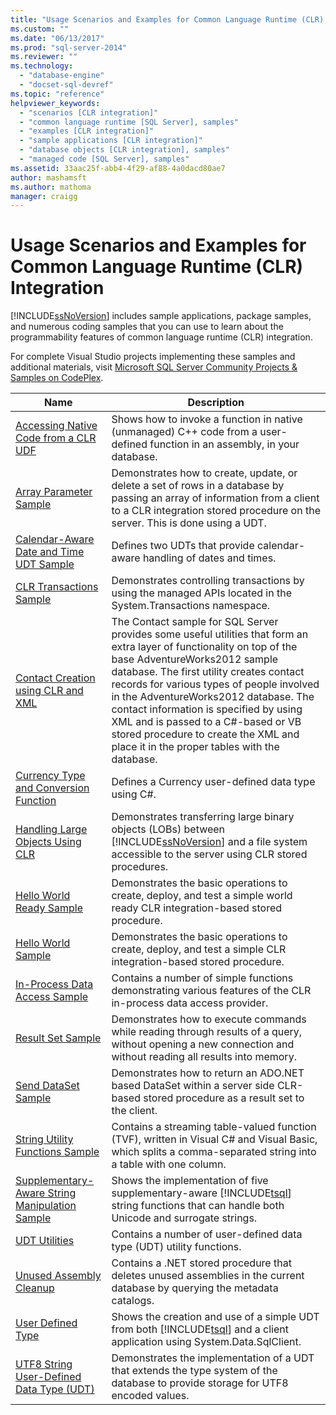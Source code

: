 ```yaml
---
title: "Usage Scenarios and Examples for Common Language Runtime (CLR) Integration | Microsoft Docs"
ms.custom: ""
ms.date: "06/13/2017"
ms.prod: "sql-server-2014"
ms.reviewer: ""
ms.technology: 
  - "database-engine"
  - "docset-sql-devref"
ms.topic: "reference"
helpviewer_keywords: 
  - "scenarios [CLR integration]"
  - "common language runtime [SQL Server], samples"
  - "examples [CLR integration]"
  - "sample applications [CLR integration]"
  - "database objects [CLR integration], samples"
  - "managed code [SQL Server], samples"
ms.assetid: 33aac25f-abb4-4f29-af88-4a0dacd80ae7
author: mashamsft
ms.author: mathoma
manager: craigg
---
```

# Usage Scenarios and Examples for Common Language Runtime (CLR) Integration
  [!INCLUDE[ssNoVersion](../../includes/ssnoversion-md.md)] includes sample applications, package samples, and numerous coding samples that you can use to learn about the programmability features of common language runtime (CLR) integration.  
  
 For complete Visual Studio projects implementing these samples and additional materials, visit [Microsoft SQL Server Community Projects & Samples on CodePlex](https://go.microsoft.com/fwlink/?LinkID=193935).  
  
|Name|Description|  
|----------|-----------------|  
|[Accessing Native Code from a CLR UDF](../../../2014/database-engine/dev-guide/accessing-native-code-from-a-clr-udf.md)|Shows how to invoke a function in native (unmanaged) C++ code from a user-defined function in an assembly, in your database.|  
|[Array Parameter Sample](../../../2014/database-engine/dev-guide/array-parameter-sample.md)|Demonstrates how to create, update, or delete a set of rows in a database by passing an array of information from a client to a CLR integration stored procedure on the server. This is done using a UDT.|  
|[Calendar-Aware Date and Time UDT Sample](../../../2014/database-engine/dev-guide/calendar-aware-date-and-time-udt-sample.md)|Defines two UDTs that provide calendar-aware handling of dates and times.|  
|[CLR Transactions Sample](../../../2014/database-engine/dev-guide/clr-transactions-sample.md)|Demonstrates controlling transactions by using the managed APIs located in the System.Transactions namespace.|  
|[Contact Creation using CLR and XML](../../../2014/database-engine/dev-guide/contact-creation-using-clr-and-xml.md)|The Contact sample for SQL Server provides some useful utilities that form an extra layer of functionality on top of the base AdventureWorks2012 sample database. The first utility creates contact records for various types of people involved in the AdventureWorks2012 database. The contact information is specified by using XML and is passed to a C#-based or VB stored procedure to create the XML and place it in the proper tables with the database.|  
|[Currency Type and Conversion Function](../../../2014/database-engine/dev-guide/currency-type-and-conversion-function.md)|Defines a Currency user-defined data type using C#.|  
|[Handling Large Objects Using CLR](../../../2014/database-engine/dev-guide/handling-large-objects-using-clr.md)|Demonstrates transferring large binary objects (LOBs) between [!INCLUDE[ssNoVersion](../../includes/ssnoversion-md.md)] and a file system accessible to the server using CLR stored procedures.|  
|[Hello World Ready Sample](../../../2014/database-engine/dev-guide/hello-world-ready-sample.md)|Demonstrates the basic operations to create, deploy, and test a simple world ready CLR integration-based stored procedure.|  
|[Hello World Sample](../../../2014/database-engine/dev-guide/hello-world-sample.md)|Demonstrates the basic operations to create, deploy, and test a simple CLR integration-based stored procedure.|  
|[In-Process Data Access Sample](../../../2014/database-engine/dev-guide/in-process-data-access-sample.md)|Contains a number of simple functions demonstrating various features of the CLR in-process data access provider.|  
|[Result Set Sample](../../../2014/database-engine/dev-guide/result-set-sample.md)|Demonstrates how to execute commands while reading through results of a query, without opening a new connection and without reading all results into memory.|  
|[Send DataSet Sample](../../../2014/database-engine/dev-guide/send-dataset-sample.md)|Demonstrates how to return an ADO.NET based DataSet within a server side CLR-based stored procedure as a result set to the client.|  
|[String Utility Functions Sample](../../../2014/database-engine/dev-guide/string-utility-functions-sample.md)|Contains a streaming table-valued function (TVF), written in Visual C# and Visual Basic, which splits a comma-separated string into a table with one column.|  
|[Supplementary-Aware String Manipulation Sample](../../../2014/database-engine/dev-guide/supplementary-aware-string-manipulation-sample.md)|Shows the implementation of five supplementary-aware [!INCLUDE[tsql](../../includes/tsql-md.md)] string functions that can handle both Unicode and surrogate strings.|  
|[UDT Utilities](../../../2014/database-engine/dev-guide/udt-utilities.md)|Contains a number of user-defined data type (UDT) utility functions.|  
|[Unused Assembly Cleanup](../../../2014/database-engine/dev-guide/unused-assembly-cleanup.md)|Contains a .NET stored procedure that deletes unused assemblies in the current database by querying the metadata catalogs.|  
|[User Defined Type](../../../2014/database-engine/dev-guide/user-defined-type.md)|Shows the creation and use of a simple UDT from both [!INCLUDE[tsql](../../includes/tsql-md.md)] and a client application using System.Data.SqlClient.|  
|[UTF8 String User-Defined Data Type &#40;UDT&#41;](../../../2014/database-engine/dev-guide/utf8-string-user-defined-data-type-udt.md)|Demonstrates the implementation of a UDT that extends the type system of the database to provide storage for UTF8 encoded values.|  
  
  
